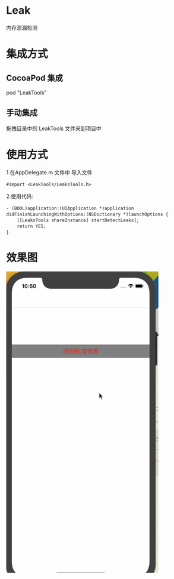 # Leak
内存泄漏检测

# 集成方式
## CocoaPod 集成
pod "LeakTools"

## 手动集成
拖拽目录中的 LeakTools 文件夹到项目中

# 使用方式
1.在AppDelegate.m 文件中 导入文件
```
#import <LeakTools/LeaksTools.h>
```
2.使用代码:
```
- (BOOL)application:(UIApplication *)application didFinishLaunchingWithOptions:(NSDictionary *)launchOptions {
    [[LeaksTools shareInstance] startDetectLeaks];
    return YES;
}
```

# 效果图
![leak](ResultPicture/leak.gif)
